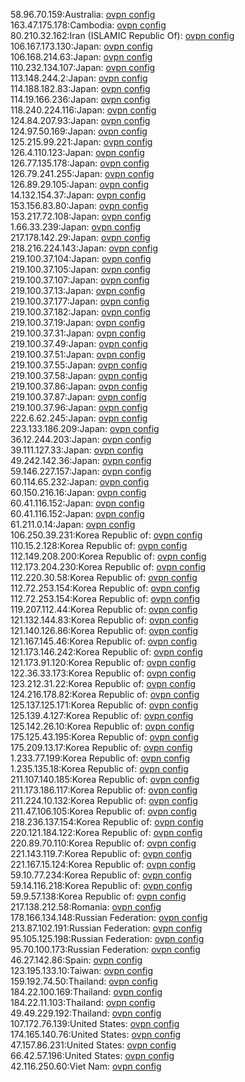 58.96.70.159:Australia: [ovpn config](vpn/58_96_70_159.ovpn)  
163.47.175.178:Cambodia: [ovpn config](vpn/163_47_175_178.ovpn)  
80.210.32.162:Iran (ISLAMIC Republic Of): [ovpn config](vpn/80_210_32_162.ovpn)  
106.167.173.130:Japan: [ovpn config](vpn/106_167_173_130.ovpn)  
106.168.214.63:Japan: [ovpn config](vpn/106_168_214_63.ovpn)  
110.232.134.107:Japan: [ovpn config](vpn/110_232_134_107.ovpn)  
113.148.244.2:Japan: [ovpn config](vpn/113_148_244_2.ovpn)  
114.188.182.83:Japan: [ovpn config](vpn/114_188_182_83.ovpn)  
114.19.166.236:Japan: [ovpn config](vpn/114_19_166_236.ovpn)  
118.240.224.116:Japan: [ovpn config](vpn/118_240_224_116.ovpn)  
124.84.207.93:Japan: [ovpn config](vpn/124_84_207_93.ovpn)  
124.97.50.169:Japan: [ovpn config](vpn/124_97_50_169.ovpn)  
125.215.99.221:Japan: [ovpn config](vpn/125_215_99_221.ovpn)  
126.4.110.123:Japan: [ovpn config](vpn/126_4_110_123.ovpn)  
126.77.135.178:Japan: [ovpn config](vpn/126_77_135_178.ovpn)  
126.79.241.255:Japan: [ovpn config](vpn/126_79_241_255.ovpn)  
126.89.29.105:Japan: [ovpn config](vpn/126_89_29_105.ovpn)  
14.132.154.37:Japan: [ovpn config](vpn/14_132_154_37.ovpn)  
153.156.83.80:Japan: [ovpn config](vpn/153_156_83_80.ovpn)  
153.217.72.108:Japan: [ovpn config](vpn/153_217_72_108.ovpn)  
1.66.33.239:Japan: [ovpn config](vpn/1_66_33_239.ovpn)  
217.178.142.29:Japan: [ovpn config](vpn/217_178_142_29.ovpn)  
218.216.224.143:Japan: [ovpn config](vpn/218_216_224_143.ovpn)  
219.100.37.104:Japan: [ovpn config](vpn/219_100_37_104.ovpn)  
219.100.37.105:Japan: [ovpn config](vpn/219_100_37_105.ovpn)  
219.100.37.107:Japan: [ovpn config](vpn/219_100_37_107.ovpn)  
219.100.37.13:Japan: [ovpn config](vpn/219_100_37_13.ovpn)  
219.100.37.177:Japan: [ovpn config](vpn/219_100_37_177.ovpn)  
219.100.37.182:Japan: [ovpn config](vpn/219_100_37_182.ovpn)  
219.100.37.19:Japan: [ovpn config](vpn/219_100_37_19.ovpn)  
219.100.37.31:Japan: [ovpn config](vpn/219_100_37_31.ovpn)  
219.100.37.49:Japan: [ovpn config](vpn/219_100_37_49.ovpn)  
219.100.37.51:Japan: [ovpn config](vpn/219_100_37_51.ovpn)  
219.100.37.55:Japan: [ovpn config](vpn/219_100_37_55.ovpn)  
219.100.37.58:Japan: [ovpn config](vpn/219_100_37_58.ovpn)  
219.100.37.86:Japan: [ovpn config](vpn/219_100_37_86.ovpn)  
219.100.37.87:Japan: [ovpn config](vpn/219_100_37_87.ovpn)  
219.100.37.96:Japan: [ovpn config](vpn/219_100_37_96.ovpn)  
222.6.62.245:Japan: [ovpn config](vpn/222_6_62_245.ovpn)  
223.133.186.209:Japan: [ovpn config](vpn/223_133_186_209.ovpn)  
36.12.244.203:Japan: [ovpn config](vpn/36_12_244_203.ovpn)  
39.111.127.33:Japan: [ovpn config](vpn/39_111_127_33.ovpn)  
49.242.142.36:Japan: [ovpn config](vpn/49_242_142_36.ovpn)  
59.146.227.157:Japan: [ovpn config](vpn/59_146_227_157.ovpn)  
60.114.65.232:Japan: [ovpn config](vpn/60_114_65_232.ovpn)  
60.150.216.16:Japan: [ovpn config](vpn/60_150_216_16.ovpn)  
60.41.116.152:Japan: [ovpn config](vpn/60_41_116_152.ovpn)  
60.41.116.152:Japan: [ovpn config](vpn/60_41_116_152.ovpn)  
61.211.0.14:Japan: [ovpn config](vpn/61_211_0_14.ovpn)  
106.250.39.231:Korea Republic of: [ovpn config](vpn/106_250_39_231.ovpn)  
110.15.2.128:Korea Republic of: [ovpn config](vpn/110_15_2_128.ovpn)  
112.149.208.200:Korea Republic of: [ovpn config](vpn/112_149_208_200.ovpn)  
112.173.204.230:Korea Republic of: [ovpn config](vpn/112_173_204_230.ovpn)  
112.220.30.58:Korea Republic of: [ovpn config](vpn/112_220_30_58.ovpn)  
112.72.253.154:Korea Republic of: [ovpn config](vpn/112_72_253_154.ovpn)  
112.72.253.154:Korea Republic of: [ovpn config](vpn/112_72_253_154.ovpn)  
119.207.112.44:Korea Republic of: [ovpn config](vpn/119_207_112_44.ovpn)  
121.132.144.83:Korea Republic of: [ovpn config](vpn/121_132_144_83.ovpn)  
121.140.126.86:Korea Republic of: [ovpn config](vpn/121_140_126_86.ovpn)  
121.167.145.46:Korea Republic of: [ovpn config](vpn/121_167_145_46.ovpn)  
121.173.146.242:Korea Republic of: [ovpn config](vpn/121_173_146_242.ovpn)  
121.173.91.120:Korea Republic of: [ovpn config](vpn/121_173_91_120.ovpn)  
122.36.33.173:Korea Republic of: [ovpn config](vpn/122_36_33_173.ovpn)  
123.212.31.22:Korea Republic of: [ovpn config](vpn/123_212_31_22.ovpn)  
124.216.178.82:Korea Republic of: [ovpn config](vpn/124_216_178_82.ovpn)  
125.137.125.171:Korea Republic of: [ovpn config](vpn/125_137_125_171.ovpn)  
125.139.4.127:Korea Republic of: [ovpn config](vpn/125_139_4_127.ovpn)  
125.142.26.10:Korea Republic of: [ovpn config](vpn/125_142_26_10.ovpn)  
175.125.43.195:Korea Republic of: [ovpn config](vpn/175_125_43_195.ovpn)  
175.209.13.17:Korea Republic of: [ovpn config](vpn/175_209_13_17.ovpn)  
1.233.77.199:Korea Republic of: [ovpn config](vpn/1_233_77_199.ovpn)  
1.235.135.18:Korea Republic of: [ovpn config](vpn/1_235_135_18.ovpn)  
211.107.140.185:Korea Republic of: [ovpn config](vpn/211_107_140_185.ovpn)  
211.173.186.117:Korea Republic of: [ovpn config](vpn/211_173_186_117.ovpn)  
211.224.10.132:Korea Republic of: [ovpn config](vpn/211_224_10_132.ovpn)  
211.47.106.105:Korea Republic of: [ovpn config](vpn/211_47_106_105.ovpn)  
218.236.137.154:Korea Republic of: [ovpn config](vpn/218_236_137_154.ovpn)  
220.121.184.122:Korea Republic of: [ovpn config](vpn/220_121_184_122.ovpn)  
220.89.70.110:Korea Republic of: [ovpn config](vpn/220_89_70_110.ovpn)  
221.143.119.7:Korea Republic of: [ovpn config](vpn/221_143_119_7.ovpn)  
221.167.15.124:Korea Republic of: [ovpn config](vpn/221_167_15_124.ovpn)  
59.10.77.234:Korea Republic of: [ovpn config](vpn/59_10_77_234.ovpn)  
59.14.116.218:Korea Republic of: [ovpn config](vpn/59_14_116_218.ovpn)  
59.9.57.138:Korea Republic of: [ovpn config](vpn/59_9_57_138.ovpn)  
217.138.212.58:Romania: [ovpn config](vpn/217_138_212_58.ovpn)  
178.166.134.148:Russian Federation: [ovpn config](vpn/178_166_134_148.ovpn)  
213.87.102.191:Russian Federation: [ovpn config](vpn/213_87_102_191.ovpn)  
95.105.125.198:Russian Federation: [ovpn config](vpn/95_105_125_198.ovpn)  
95.70.100.173:Russian Federation: [ovpn config](vpn/95_70_100_173.ovpn)  
46.27.142.86:Spain: [ovpn config](vpn/46_27_142_86.ovpn)  
123.195.133.10:Taiwan: [ovpn config](vpn/123_195_133_10.ovpn)  
159.192.74.50:Thailand: [ovpn config](vpn/159_192_74_50.ovpn)  
184.22.100.169:Thailand: [ovpn config](vpn/184_22_100_169.ovpn)  
184.22.11.103:Thailand: [ovpn config](vpn/184_22_11_103.ovpn)  
49.49.229.192:Thailand: [ovpn config](vpn/49_49_229_192.ovpn)  
107.172.76.139:United States: [ovpn config](vpn/107_172_76_139.ovpn)  
174.165.140.76:United States: [ovpn config](vpn/174_165_140_76.ovpn)  
47.157.86.231:United States: [ovpn config](vpn/47_157_86_231.ovpn)  
66.42.57.196:United States: [ovpn config](vpn/66_42_57_196.ovpn)  
42.116.250.60:Viet Nam: [ovpn config](vpn/42_116_250_60.ovpn)  
